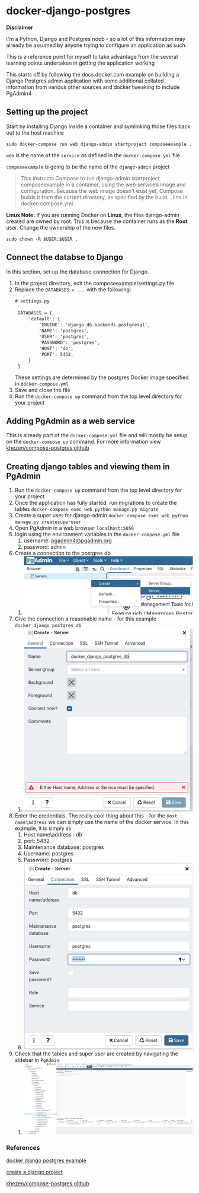 # docker-django-postgres
**Disclaimer**

I'm a Python, Django and Postgres noob - so a lot of this information may already be assumed by anyone trying to configure an application as such. 

This is a reference point for myself to take advantage from the several learning points undertaken in getting the application working

This starts off by following the docs.docker.com example on building a Django Postgres admin application with some additional collated information from various other sources and docker tweaking to include PgAdmin4

## Setting up the project
Start by installing Django inside a container and symlinking those files back out to the host machine
```
sudo docker-compose run web django-admin startproject composeexample .
```
`web` is the name of the `service` as defined in the `docker-compose.yml` file.

`composeexample` is going to be the name of the `django-admin` project

> This instructs Compose to run django-admin startproject composeexample in a container, using the web service’s image and configuration. Because the web image doesn’t exist yet, Compose builds it from the current directory, as specified by the build: . line in docker-compose.yml.

**Linux Note:** If you are running Docker on **Linux**, the files django-admin created are owned by root. This is because the container runs as the **Root** user. Change the ownership of the new files.
```
sudo chown -R $USER:$USER .
```

## Connect the databse to Django
In this section, set up the database connection for Django.
1. In the project directory, edit the composeexample/settings.py file
2. Replace the `DATABASES = ...` with the following:
   ``` 
   # settings.py
   
    DATABASES = {
        'default': {
            'ENGINE': 'django.db.backends.postgresql',
            'NAME': 'postgres',
            'USER': 'postgres',
            'PASSWORD': 'postgres',
            'HOST': 'db',
            'PORT': 5432,
        }
    }
   ```
   These settings are determined by the postgres Docker image specified in `docker-compose.yml`
3. Save and close the file 
4. Run the `docker-compose up` command from the top level directory for your project

## Adding PgAdmin as a web service
This is already part of the `docker-compose.yml` file and will mostly be setup on the `docker-compose up` command. 
For more information view [khezen/compose-postgres github](https://github.com/khezen/compose-postgres)

## Creating django tables and viewing them in PgAdmin
1. Run the `docker-compose up` command from the top level directory for your project
2. Once the application has fully started, run migrations to create the tables `docker-compose exec web python manage.py migrate`
3. Create a super user for django-admin `docker-compose exec web python manage.py createsuperuser`
4. Open PgAdmin in a web browser `localhost:5050`
5. login using the environment variables in the `docker-compose.yml` file
   1. username: pgadmin4@pgadmin.org
   2. password: admin
6. Create a connection to the postgres db
   1. ![Create a connection to the db](https://github.com/SeanVowles/docker-django-postgres/blob/master/images/create_server.png)
7. Give the connection a reasonable name - for this example `docker_django_postgres_db`
   1. ![DB connection name](https://github.com/SeanVowles/docker-django-postgres/blob/master/images/db_connection_name.png)
8. Enter the credentials. The really cool thing about this - for the `Host name\address` we can simply use the name of the docker service. In this example, it is simply `db`
   1. Host name\address : db
   2. port: 5432
   3. Maintenance database: postgres
   4. Username: postgres
   5. Password: postgres
   6. ![DB connection details](https://github.com/SeanVowles/docker-django-postgres/blob/master/images/db_connection_details.png)
9. Check that the tables and super user are created by navigating the sidebar in `PgAdmin`
   1.  ![DB data](https://github.com/SeanVowles/docker-django-postgres/blob/master/images/db_data.png)


### References
[docker django postgres example](https://docs.docker.com/compose/django/)

[create a django project](https://docs.docker.com/compose/django/#create-a-django-project)

[khezen/compose-postgres github](https://github.com/khezen/compose-postgres)
